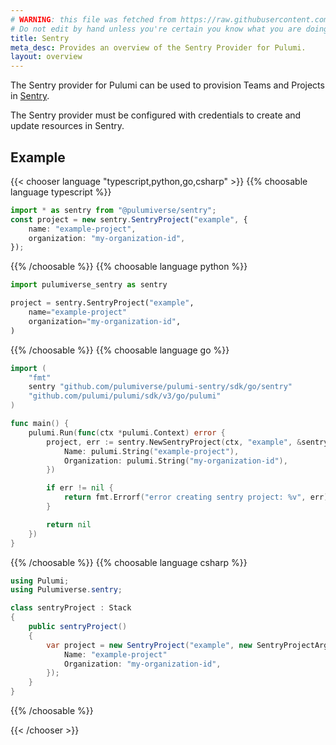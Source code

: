 ```yaml
---
# WARNING: this file was fetched from https://raw.githubusercontent.com/pulumiverse/pulumi-sentry/v0.0.9/docs/_index.md
# Do not edit by hand unless you're certain you know what you are doing!
title: Sentry
meta_desc: Provides an overview of the Sentry Provider for Pulumi.
layout: overview
---
```


The Sentry provider for Pulumi can be used to provision Teams and Projects in [Sentry](https://sentry.io).

The Sentry provider must be configured with credentials to create and update resources in Sentry.

## Example

{{< chooser language "typescript,python,go,csharp" >}}
{{% choosable language typescript %}}

```typescript
import * as sentry from "@pulumiverse/sentry";
const project = new sentry.SentryProject("example", {
    name: "example-project",
    organization: "my-organization-id",
});
```

{{% /choosable %}}
{{% choosable language python %}}

```python
import pulumiverse_sentry as sentry

project = sentry.SentryProject("example",
    name="example-project"
    organization="my-organization-id",
)
```

{{% /choosable %}}
{{% choosable language go %}}

```go
import (
	"fmt"
	sentry "github.com/pulumiverse/pulumi-sentry/sdk/go/sentry"
	"github.com/pulumi/pulumi/sdk/v3/go/pulumi"
)

func main() {
	pulumi.Run(func(ctx *pulumi.Context) error {
		project, err := sentry.NewSentryProject(ctx, "example", &sentry.SentryProjectArgs{
            Name: pulumi.String("example-project"),
            Organization: pulumi.String("my-organization-id"),
		})

		if err != nil {
			return fmt.Errorf("error creating sentry project: %v", err)
		}

		return nil
	})
}
```

{{% /choosable %}}
{{% choosable language csharp %}}

```csharp
using Pulumi;
using Pulumiverse.sentry;

class sentryProject : Stack
{
    public sentryProject()
    {
        var project = new SentryProject("example", new SentryProjectArgs{
            Name: "example-project"
            Organization: "my-organization-id",
        });
    }
}
```

{{% /choosable %}}

{{< /chooser >}}
